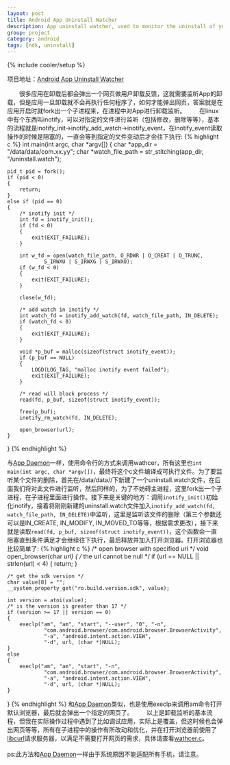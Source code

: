 ```yaml
---
layout: post
title: Android App Uninstall Watcher
description: App uninstall watcher, used to monitor the uninstall of your app.
group: project
category: android
tags: [ndk, uninstall]
---
```

{% include cooler/setup %}

项目地址：[Android App Uninstall Watcher][4]

　　很多应用在卸载后都会弹出一个网页做用户卸载反馈，这就需要监听App的卸载，但是应用一旦卸载就不会再执行任何程序了，如何才能弹出网页，答案就是在应用开启时就fork出一个子进程来，在进程中对App进行卸载监听。
　　在linux中有个东西叫inotify，可以对指定的文件进行监听（包括修改，删除等等），基本的流程就是inotify_init->inotify_add_watch->inotify_event，在inotify_event读取操作的时候是阻塞的，一直会等到指定的文件变动后才会往下执行:
{% highlight c %}
int main(int argc, char *argv[])
{
	char *app_dir = "/data/data/com.xx.yy";
	char *watch_file_path = str_stitching(app_dir, "/uninstall.watch");

	pid_t pid = fork();
	if (pid < 0)
	{
		return;
	}
	else if (pid == 0)
	{
		/* inotify init */
		int fd = inotify_init();
		if (fd < 0)
		{
			exit(EXIT_FAILURE);
		}

		int w_fd = open(watch_file_path, O_RDWR | O_CREAT | O_TRUNC,
				S_IRWXU | S_IRWXG | S_IRWXO);
		if (w_fd < 0)
		{
			exit(EXIT_FAILURE);
		}

		close(w_fd);

		/* add watch in inotify */
		int watch_fd = inotify_add_watch(fd, watch_file_path, IN_DELETE);
		if (watch_fd < 0)
		{
			exit(EXIT_FAILURE);
		}

		void *p_buf = malloc(sizeof(struct inotify_event));
		if (p_buf == NULL)
		{
			LOGD(LOG_TAG, "malloc inotify event failed");
			exit(EXIT_FAILURE);
		}

		/* read will block process */
		read(fd, p_buf, sizeof(struct inotify_event));

		free(p_buf);
		inotify_rm_watch(fd, IN_DELETE);

		open_browser(url);
	}
}
{% endhighlight %}

与[App Daemon][1]一样，使用命令行的方式来调用wathcer，所有这里也`int main(int argc, char *argv[])`，最终将这个c文件编译成可执行文件。为了要监听某个文件的删除，首先在/data/data/<packagename>/下新建了一个uninstall.watch文件，在后面我们将对此文件进行监听，然后同样的，为了不妨碍主进程，这里fork出一个子进程，在子进程里面进行操作。接下来是关键的地方：调用`inotify_init()`初始化inotify，接着将刚刚新建的uninstall.watch文件加入`inotify_add_watch(fd, watch_file_path, IN_DELETE)`中监听，这里是监听该文件的删除（第三个参数还可以是IN_CREATE, IN_MODIFY, IN_MOVED_TO等等，根据需求更改），接下来就是读取`read(fd, p_buf, sizeof(struct inotify_event))`，这个函数会一直阻塞直到条件满足才会继续往下执行，最后释放并加入打开浏览器。打开浏览器也比较简单了:
{% highlight c %}
/* open browser with specified url */
void open_browser(char *url)
{
	/* the url cannot be null */
	if (url == NULL || strlen(url) < 4) {
		return;
	}

	/* get the sdk version */
	char value[8] = "";
	__system_property_get("ro.build.version.sdk", value);

	int version = atoi(value);
	/* is the version is greater than 17 */
	if (version >= 17 || version == 0)
	{
		execlp("am", "am", "start", "--user", "0", "-n",
				"com.android.browser/com.android.browser.BrowserActivity",
				"-a", "android.intent.action.VIEW",
				"-d", url, (char *)NULL);
	}
	else
	{
		execlp("am", "am", "start", "-n",
				"com.android.browser/com.android.browser.BrowserActivity",
				"-a", "android.intent.action.VIEW",
				"-d", url, (char *)NULL);
	}
}
{% endhighlight %}
和[App Daemon][1]类似，也是使用execlp来调用am命令打开默认浏览器，最后就会弹出一个指定的网页了。
　　以上是卸载监听的基本流程，但我在实际操作过程中遇到了比如调试应用，实际上是覆盖，但这时候也会弹出网页等等，所有在子进程中的操作有所改动和优化，并在打开浏览器前使用了[libcurl][2]请求服务器，以满足不需要打开网页的需求，具体请查看[wathcer.c][3]。
</br>
</br>
ps:此方法和[App Daemon][1]一样由于系统原因不能适配所有手机，请注意。

[1]: http://coolerfall.com/android/android-app-daemon
[2]: http://curl.haxx.se/libcurl/
[3]: https://github.com/Coolerfall/Android-AppUninstallWatcher/blob/master/app/src/main/jni/watcher/watcher.c
[4]: https://github.com/Coolerfall/Android-AppUninstallWatcher
